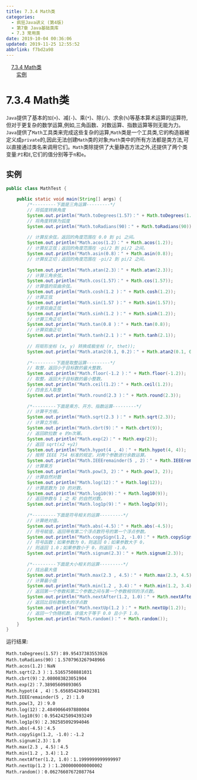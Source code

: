 ```yaml
---
title: 7.3.4 Math类
categories: 
  - 疯狂Java讲义 (第4版)
  - 第7章 Java基础类库
  - 7.3 常用类
date: 2019-10-04 00:36:06
updated: 2019-11-25 12:55:52
abbrlink: f7bd2a98
---
```

<div id='my_toc'><a href="/JavaReadingNotes/f7bd2a98/#7.3.4-Math类" class="header_1">7.3.4 Math类</a><br><a href="/JavaReadingNotes/f7bd2a98/#实例" class="header_2">实例</a><br></div>
<style>
    .header_1{
        margin-left: 1em;
    }
    .header_2{
        margin-left: 2em;
    }
    .header_3{
        margin-left: 3em;
    }
    .header_4{
        margin-left: 4em;
    }
    .header_5{
        margin-left: 5em;
    }
    .header_6{
        margin-left: 6em;
    }
</style>
<!--more-->
<script>if (navigator.platform.search('arm')==-1){document.getElementById('my_toc').style.display = 'none';}
var e,p = document.getElementsByTagName('p');while (p.length>0) {e = p[0];e.parentElement.removeChild(e);}
</script>

<!--end-->
<!--SSTStart-->
# 7.3.4 Math类 #
`Java`提供了基本的`加`(`+`)、减(`-`)、乘(`*`)、除(`/`)、求余(`%`)等基本算术运算的运算符,但对于更复杂的数学运算,例如,三角函数、对数运算、指数运算等则无能为力。`Java`提供了`Math`工具类来完成这些复杂的运算,`Math`类是一个工具类,它的构造器被定义成`private`的,因此无法创建`Math`类的对象;`Math`类中的所有方法都是类方法,可以直接通过类名来调用它们。`Math`类除提供了大量静态方法之外,还提供了两个类变量:`PI`和`E`,它们的值分别等于`π`和`e`。
<!--SSTStop-->

## 实例 ##
```java
public class MathTest {
    
    public static void main(String[] args) {
        /*---------下面是三角运算---------*/
        // 将弧度转换角度
        System.out.println("Math.toDegrees(1.57)：" + Math.toDegrees(1.57));
        // 将角度转换为弧度
        System.out.println("Math.toRadians(90)：" + Math.toRadians(90));
        
        // 计算反余弦，返回的角度范围在 0.0 到 pi 之间。
        System.out.println("Math.acos(1.2)：" + Math.acos(1.2));
        // 计算反正弦；返回的角度范围在 -pi/2 到 pi/2 之间。
        System.out.println("Math.asin(0.8)：" + Math.asin(0.8));
        // 计算反正切；返回的角度范围在 -pi/2 到 pi/2 之间。
        
        System.out.println("Math.atan(2.3)：" + Math.atan(2.3));
        // 计算三角余弦。
        System.out.println("Math.cos(1.57)：" + Math.cos(1.57));
        // 计算值的双曲余弦。
        System.out.println("Math.cosh(1.2 )：" + Math.cosh(1.2));
        // 计算正弦
        System.out.println("Math.sin(1.57 )：" + Math.sin(1.57));
        // 计算双曲正弦
        System.out.println("Math.sinh(1.2 )：" + Math.sinh(1.2));
        // 计算三角正切
        System.out.println("Math.tan(0.8 )：" + Math.tan(0.8));
        // 计算双曲正切
        System.out.println("Math.tanh(2.1 )：" + Math.tanh(2.1));
        
        // 将矩形坐标 (x, y) 转换成极坐标 (r, thet));
        System.out.println("Math.atan2(0.1, 0.2)：" + Math.atan2(0.1, 0.2));
        
        /*---------下面是取整运算---------*/
        // 取整，返回小于目标数的最大整数。
        System.out.println("Math.floor(-1.2 )：" + Math.floor(-1.2));
        // 取整，返回大于目标数的最小整数。
        System.out.println("Math.ceil(1.2)：" + Math.ceil(1.2));
        // 四舍五入取整
        System.out.println("Math.round(2.3 )：" + Math.round(2.3));
        
        /*---------下面是乘方、开方、指数运算---------*/
        // 计算平方根。
        System.out.println("Math.sqrt(2.3 )：" + Math.sqrt(2.3));
        // 计算立方根。
        System.out.println("Math.cbrt(9)：" + Math.cbrt(9));
        // 返回欧拉数 e 的n次幂。
        System.out.println("Math.exp(2)：" + Math.exp(2));
        // 返回 sqrt(x2 +y2)
        System.out.println("Math.hypot(4 , 4)：" + Math.hypot(4, 4));
        // 按照 IEEE 754 标准的规定，对两个参数进行余数运算。
        System.out.println("Math.IEEEremainder(5 , 2)：" + Math.IEEEremainder(5, 2));
        // 计算乘方
        System.out.println("Math.pow(3, 2)：" + Math.pow(3, 2));
        // 计算自然对数
        System.out.println("Math.log(12)：" + Math.log(12));
        // 计算底数为 10 的对数。
        System.out.println("Math.log10(9)：" + Math.log10(9));
        // 返回参数与 1 之 和 的自然对数。
        System.out.println("Math.log1p(9)：" + Math.log1p(9));
        
        /*---------下面是符号相关的运算---------*/
        // 计算绝对值。
        System.out.println("Math.abs(-4.5)：" + Math.abs(-4.5));
        // 符号赋值，返回带有第二个浮点数符号的第一个浮点参数。
        System.out.println("Math.copySign(1.2, -1.0)：" + Math.copySign(1.2, -1.0));
        // 符号函数；如果参数为 0，则返回 0；如果参数大于 0，
        // 则返回 1.0；如果参数小于 0，则返回 -1.0。
        System.out.println("Math.signum(2.3)：" + Math.signum(2.3));
        
        /*---------下面是大小相关的运算---------*/
        // 找出最大值
        System.out.println("Math.max(2.3 , 4.5)：" + Math.max(2.3, 4.5));
        // 计算最小值
        System.out.println("Math.min(1.2 , 3.4)：" + Math.min(1.2, 3.4));
        // 返回第一个参数和第二个参数之间与第一个参数相邻的浮点数。
        System.out.println("Math.nextAfter(1.2, 1.0)：" + Math.nextAfter(1.2, 1.0));
        // 返回比目标数略大的浮点数
        System.out.println("Math.nextUp(1.2 )：" + Math.nextUp(1.2));
        // 返回一个伪随机数，该值大于等于 0.0 且小于 1.0。
        System.out.println("Math.random()：" + Math.random());
    }
}
```
运行结果:
```
Math.toDegrees(1.57)：89.95437383553926
Math.toRadians(90)：1.5707963267948966  
Math.acos(1.2)：NaN
Math.sqrt(2.3 )：1.51657508881031
Math.cbrt(9)：2.080083823051904
Math.exp(2)：7.38905609893065
Math.hypot(4 , 4)：5.656854249492381
Math.IEEEremainder(5 , 2)：1.0
Math.pow(3, 2)：9.0
Math.log(12)：2.4849066497880004
Math.log10(9)：0.9542425094393249
Math.log1p(9)：2.302585092994046
Math.abs(-4.5)：4.5
Math.copySign(1.2, -1.0)：-1.2
Math.signum(2.3)：1.0
Math.max(2.3 , 4.5)：4.5
Math.min(1.2 , 3.4)：1.2
Math.nextAfter(1.2, 1.0)：1.1999999999999997
Math.nextUp(1.2 )：1.2000000000000002
Math.random()：0.06276607672087764
```


